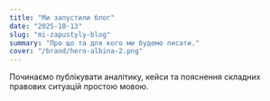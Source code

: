 ```yaml
---
title: "Ми запустили блог"
date: "2025-10-13"
slug: "mi-zapustyly-blog"
summary: "Про що та для кого ми будемо писати."
cover: "/brand/hero-albina-2.png"
---
```


Починаємо публікувати аналітику, кейси та пояснення складних правових ситуацій простою мовою.